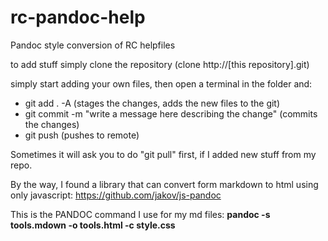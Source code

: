 # rc-pandoc-help
Pandoc style conversion of RC helpfiles

to add stuff simply clone the repository (clone http://[this repository].git)

simply start adding your own files, then open a terminal in the folder and:
- git add . -A (stages the changes, adds the new files to the git)
- git commit -m "write a message here describing the change" (commits the changes)
- git push (pushes to remote)

Sometimes it will ask you to do "git pull" first, if I added new stuff from my repo.

By the way, I found a library that can convert form markdown to html using only javascript:
https://github.com/jakov/js-pandoc

This is the PANDOC command I use for my md files:
__pandoc -s tools.mdown -o tools.html -c style.css__
